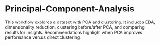 # Principal-Component-Analysis
This workflow explores a dataset with PCA and clustering. It includes EDA, dimensionality reduction, clustering before/after PCA, and comparing results for insights. Recommendations highlight when PCA improves performance versus direct clustering.
